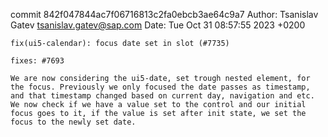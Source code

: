 commit 842f047844ac7f06716813c2fa0ebcb3ae64c9a7
Author: Tsanislav Gatev <tsanislav.gatev@sap.com>
Date:   Tue Oct 31 08:57:55 2023 +0200

    fix(ui5-calendar): focus date set in slot (#7735)
    
    fixes: #7693
    
    We are now considering the ui5-date, set trough nested element, for the focus. Previously we only focused the date passes as timestamp, and that timestamp changed based on current day, navigation and etc. We now check if we have a value set to the control and our initial focus goes to it, if the value is set after init state, we set the focus to the newly set date.

